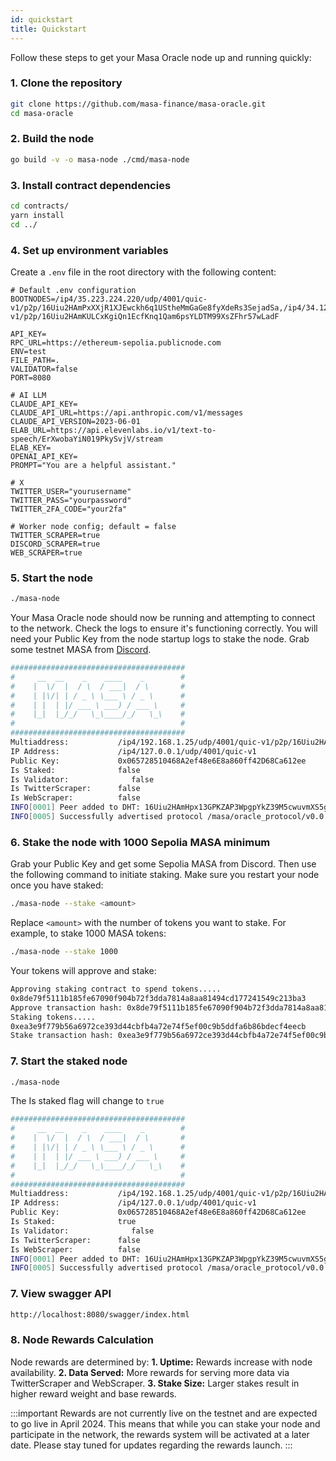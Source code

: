 ```yaml
---
id: quickstart
title: Quickstart
---
```


Follow these steps to get your Masa Oracle node up and running quickly:

### 1. Clone the repository

```bash
git clone https://github.com/masa-finance/masa-oracle.git
cd masa-oracle
```

### 2. Build the node

```bash
go build -v -o masa-node ./cmd/masa-node
```

### 3. Install contract dependencies

```bash
cd contracts/
yarn install
cd ../
```

### 4. Set up environment variables

Create a `.env` file in the root directory with the following content:

```plaintext
# Default .env configuration
BOOTNODES=/ip4/35.223.224.220/udp/4001/quic-v1/p2p/16Uiu2HAmPxXXjR1XJEwckh6q1UStheMmGaGe8fyXdeRs3SejadSa,/ip4/34.121.111.128/udp/4001/quic-v1/p2p/16Uiu2HAmKULCxKgiQn1EcfKnq1Qam6psYLDTM99XsZFhr57wLadF

API_KEY=
RPC_URL=https://ethereum-sepolia.publicnode.com
ENV=test
FILE_PATH=.
VALIDATOR=false
PORT=8080

# AI LLM
CLAUDE_API_KEY=
CLAUDE_API_URL=https://api.anthropic.com/v1/messages
CLAUDE_API_VERSION=2023-06-01
ELAB_URL=https://api.elevenlabs.io/v1/text-to-speech/ErXwobaYiN019PkySvjV/stream
ELAB_KEY=
OPENAI_API_KEY=
PROMPT="You are a helpful assistant."

# X
TWITTER_USER="yourusername"
TWITTER_PASS="yourpassword"
TWITTER_2FA_CODE="your2fa"

# Worker node config; default = false
TWITTER_SCRAPER=true
DISCORD_SCRAPER=true
WEB_SCRAPER=true
```

### 5. Start the node

```bash
./masa-node
```

Your Masa Oracle node should now be running and attempting to connect to the network. Check the logs to ensure it's functioning correctly. You will need your Public Key from the node startup logs to stake the node. Grab some testnet MASA from [Discord](https://discord.gg/masafinance).

```bash
#######################################
#     __  __    _    ____    _        #
#    |  \/  |  / \  / ___|  / \       #
#    | |\/| | / _ \ \___ \ / _ \      #
#    | |  | |/ ___ \ ___) / ___ \     #
#    |_|  |_/_/   \_\____/_/   \_\    #
#                                     #
#######################################
Multiaddress:           /ip4/192.168.1.25/udp/4001/quic-v1/p2p/16Uiu2HAm28dTN2WVWD2y2bjzwPdym59XASDfQsSktCtejtNR9Vox
IP Address:             /ip4/127.0.0.1/udp/4001/quic-v1
Public Key:             0x065728510468A2ef48e6E8a860ff42D68Ca612ee
Is Staked:              false
Is Validator:              false
Is TwitterScraper:      false
Is WebScraper:          false
INFO[0001] Peer added to DHT: 16Uiu2HAmHpx13GPKZAP3WpgpYkZ39M5cwuvmXS5gGvrsa5ofLNoq 
INFO[0005] Successfully advertised protocol /masa/oracle_protocol/v0.0.9-beta-dev
```

### 6. Stake the node with 1000 Sepolia MASA minimum

Grab your Public Key and get some Sepolia MASA from Discord. Then use the following command to initiate staking. Make sure you restart your node once you have staked:

   ```bash
   ./masa-node --stake <amount>
   ```

   Replace `<amount>` with the number of tokens you want to stake. For example, to stake 1000 MASA tokens:
  
   ```bash
   ./masa-node --stake 1000
   ```

Your tokens will approve and stake:

```bash
Approving staking contract to spend tokens.....
0x8de79f5111b185fe67090f904b72f3dda7814a8aa81494cd177241549c213ba3
Approve transaction hash: 0x8de79f5111b185fe67090f904b72f3dda7814a8aa81494cd177241549c213ba3
Staking tokens.....
0xea3e9f779b56a6972ce393d44cbfb4a72e74f5ef00c9b5ddfa6b86bdecf4eecb
Stake transaction hash: 0xea3e9f779b56a6972ce393d44cbfb4a72e74f5ef00c9b5ddfa6b86bdecf4eecb
```

### 7. Start the staked node

```bash
./masa-node
```

The Is staked flag will change to `true`

```bash
#######################################
#     __  __    _    ____    _        #
#    |  \/  |  / \  / ___|  / \       #
#    | |\/| | / _ \ \___ \ / _ \      #
#    | |  | |/ ___ \ ___) / ___ \     #
#    |_|  |_/_/   \_\____/_/   \_\    #
#                                     #
#######################################
Multiaddress:           /ip4/192.168.1.25/udp/4001/quic-v1/p2p/16Uiu2HAm28dTN2WVWD2y2bjzwPdym59XASDfQsSktCtejtNR9Vox
IP Address:             /ip4/127.0.0.1/udp/4001/quic-v1
Public Key:             0x065728510468A2ef48e6E8a860ff42D68Ca612ee
Is Staked:              true
Is Validator:              false
Is TwitterScraper:      false
Is WebScraper:          false
INFO[0001] Peer added to DHT: 16Uiu2HAmHpx13GPKZAP3WpgpYkZ39M5cwuvmXS5gGvrsa5ofLNoq 
INFO[0005] Successfully advertised protocol /masa/oracle_protocol/v0.0.9-beta-dev
```

### 7. View swagger API

```bash
http://localhost:8080/swagger/index.html
```

### 8. Node Rewards Calculation

Node rewards are determined by:
**1. Uptime:** Rewards increase with node availability.
**2. Data Served:** More rewards for serving more data via TwitterScraper and WebScraper.
**3. Stake Size:** Larger stakes result in higher reward weight and base rewards.

:::important
Rewards are not currently live on the testnet and are expected to go live in April 2024. This means that while you can stake your node and participate in the network, the rewards system will be activated at a later date. Please stay tuned for updates regarding the rewards launch.
:::
